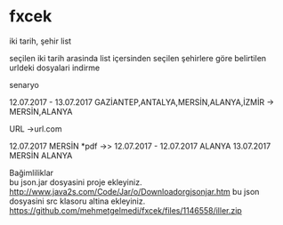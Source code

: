 # fxcek

iki tarih, şehir list

seçilen iki tarih arasinda list içersinden seçilen şehirlere göre belirtilen urldeki dosyalari indirme

senaryo

12.07.2017 - 13.07.2017
GAZİANTEP,ANTALYA,MERSİN,ALANYA,İZMİR -> MERSİN,ALANYA

URL ->url.com

12.07.2017
	MERSİN *pdf ->> 12.07.2017 - 12.07.2017
	ALANYA
13.07.2017
	MERSİN
	ALANYA


Bağimliliklar	
bu json.jar dosyasini proje ekleyiniz. http://www.java2s.com/Code/Jar/o/Downloadorgjsonjar.htm
bu json dosyasini src klasoru altina ekleyiniz.
https://github.com/mehmetgelmedi/fxcek/files/1146558/iller.zip
